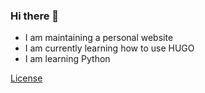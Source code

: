 ### Hi there 👋
- I am maintaining a personal website
- I am currently learning how to use HUGO
- I am learning Python

[License](LICENSE.md)
